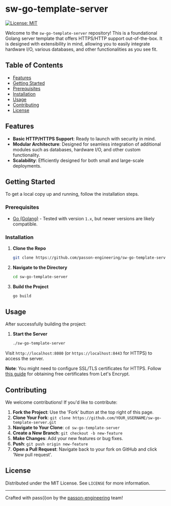 # sw-go-template-server

[![License: MIT](https://img.shields.io/badge/License-MIT-yellow.svg)](https://opensource.org/licenses/MIT)

Welcome to the `sw-go-template-server` repository! This is a foundational Golang server template that offers HTTPS/HTTP support out-of-the-box. It is designed with extensibility in mind, allowing you to easily integrate hardware I/O, various databases, and other functionalities as you see fit.

## Table of Contents

- [Features](#features)
- [Getting Started](#getting-started)
- [Prerequisites](#prerequisites)
- [Installation](#installation)
- [Usage](#usage)
- [Contributing](#contributing)
- [License](#license)

## Features

- **Basic HTTP/HTTPS Support**: Ready to launch with security in mind.
- **Modular Architecture**: Designed for seamless integration of additional modules such as databases, hardware I/O, and other custom functionality.
- **Scalability**: Efficiently designed for both small and large-scale deployments.

## Getting Started

To get a local copy up and running, follow the installation steps.

### Prerequisites

- [Go (Golang)](https://golang.org/dl/) - Tested with version `1.x`, but newer versions are likely compatible.

### Installation

1. **Clone the Repo**

    ```bash
    git clone https://github.com/passon-engineering/sw-go-template-server.git
    ```

2. **Navigate to the Directory**

    ```bash
    cd sw-go-template-server
    ```

3. **Build the Project**

    ```bash
    go build
    ```

## Usage

After successfully building the project:

1. **Start the Server**

    ```bash
    ./sw-go-template-server
    ```

Visit `http://localhost:8080` (or `https://localhost:8443` for HTTPS) to access the server.

**Note**: You might need to configure SSL/TLS certificates for HTTPS. Follow [this guide](https://letsencrypt.org/getting-started/) for obtaining free certificates from Let's Encrypt.

## Contributing

We welcome contributions! If you'd like to contribute:

1. **Fork the Project**: Use the 'Fork' button at the top right of this page.
2. **Clone Your Fork**: `git clone https://github.com/YOUR_USERNAME/sw-go-template-server.git`
3. **Navigate to Your Clone**: `cd sw-go-template-server`
4. **Create a New Branch**: `git checkout -b new-feature`
5. **Make Changes**: Add your new features or bug fixes.
6. **Push**: `git push origin new-feature`
7. **Open a Pull Request**: Navigate back to your fork on GitHub and click 'New pull request'.

## License

Distributed under the MIT License. See `LICENSE` for more information.


---

Crafted with pass(i)on by the [passon-engineering](https://github.com/passon-engineering) team!